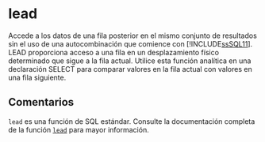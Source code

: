 ﻿---
SidebarGroup: "index-aggregation-functions"
Autogenerated: true
---

# lead

Accede a los datos de una fila posterior en el mismo conjunto de resultados sin el uso de una autocombinación que comience con [!INCLUDE[ssSQL11](../../includes/sssql11-md.md)]. LEAD proporciona acceso a una fila en un desplazamiento físico determinado que sigue a la fila actual. Utilice esta función analítica en una declaración SELECT para comparar valores en la fila actual con valores en una fila siguiente.

## Comentarios 

`lead` es una función de SQL estándar. Consulte la documentación completa de la función [`lead`](https://learn.microsoft.com/es-es/sql/t-sql/functions/lead-transact-sql) para mayor información.
